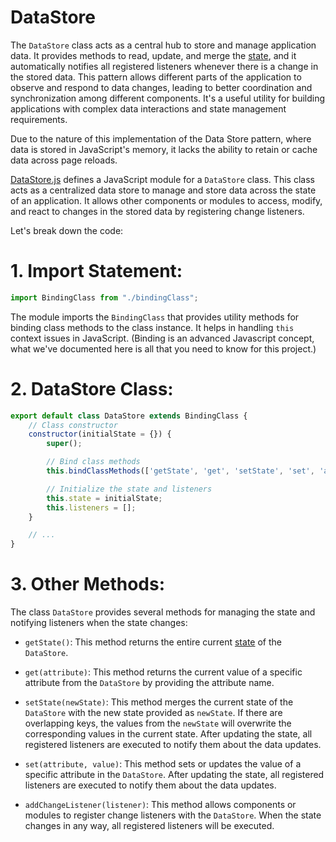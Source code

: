 # DataStore

The `DataStore` class acts as a central hub to store and manage application data. It provides methods to read, update, and merge the [state](https://www.freecodecamp.org/news/state-in-javascript-explained-by-cooking-a-simple-meal-2baf10a787ee/#:~:text=State%20describes%20the%20status%20of,instantly%20react%20to%20that%20change.), and it automatically notifies all registered listeners whenever there is a change in the stored data. This pattern allows different parts of the application to observe and respond to data changes, leading to better coordination and synchronization among different components. It's a useful utility for building applications with complex data interactions and state management requirements.

Due to the nature of this implementation of the Data Store pattern, where data is stored in JavaScript's memory, it lacks the ability to retain or cache data across page reloads.

[DataStore.js](DataStore.js) defines a JavaScript module for a `DataStore` class. This class acts as a centralized data store to manage and store data across the state of an application. It allows other components or modules to access, modify, and react to changes in the stored data by registering change listeners.

Let's break down the code:

# 1. Import Statement:
```javascript
import BindingClass from "./bindingClass";
```
The module imports the `BindingClass` that provides utility methods for binding class methods to the class instance. It helps in handling `this` context issues in JavaScript. (Binding is an advanced Javascript concept, what we've documented here is all that you need to know for this project.)

# 2. DataStore Class:
```javascript
export default class DataStore extends BindingClass {
    // Class constructor
    constructor(initialState = {}) {
        super();

        // Bind class methods
        this.bindClassMethods(['getState', 'get', 'setState', 'set', 'addChangeListener'], this);

        // Initialize the state and listeners
        this.state = initialState;
        this.listeners = [];
    }

    // ...
}
```

# 3. Other Methods:
The class `DataStore` provides several methods for managing the state and notifying listeners when the state changes:

- `getState()`: This method returns the entire current [state](https://www.freecodecamp.org/news/state-in-javascript-explained-by-cooking-a-simple-meal-2baf10a787ee/#:~:text=State%20describes%20the%20status%20of,instantly%20react%20to%20that%20change.) of the `DataStore`.

- `get(attribute)`: This method returns the current value of a specific attribute from the `DataStore` by providing the attribute name.

- `setState(newState)`: This method merges the current state of the `DataStore` with the new state provided as `newState`. If there are overlapping keys, the values from the `newState` will overwrite the corresponding values in the current state. After updating the state, all registered listeners are executed to notify them about the data updates.

- `set(attribute, value)`: This method sets or updates the value of a specific attribute in the `DataStore`. After updating the state, all registered listeners are executed to notify them about the data updates.

- `addChangeListener(listener)`: This method allows components or modules to register change listeners with the `DataStore`. When the state changes in any way, all registered listeners will be executed.